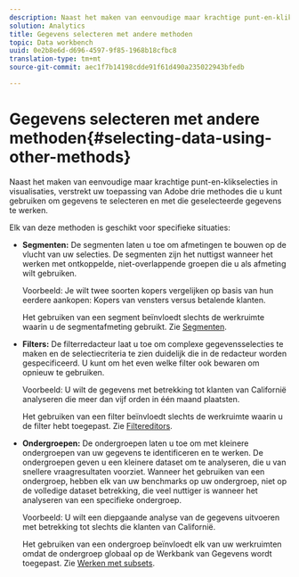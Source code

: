 ```yaml
---
description: Naast het maken van eenvoudige maar krachtige punt-en-klikselecties in visualisaties, verstrekt uw toepassing van Adobe drie methodes die u kunt gebruiken om gegevens te selecteren en met die geselecteerde gegevens te werken.
solution: Analytics
title: Gegevens selecteren met andere methoden
topic: Data workbench
uuid: 0e2b8e6d-d696-4597-9f85-1968b18cfbc8
translation-type: tm+mt
source-git-commit: aec1f7b14198cdde91f61d490a235022943bfedb

---
```



# Gegevens selecteren met andere methoden{#selecting-data-using-other-methods}

Naast het maken van eenvoudige maar krachtige punt-en-klikselecties in visualisaties, verstrekt uw toepassing van Adobe drie methodes die u kunt gebruiken om gegevens te selecteren en met die geselecteerde gegevens te werken.

Elk van deze methoden is geschikt voor specifieke situaties:

* **Segmenten:** De segmenten laten u toe om afmetingen te bouwen op de vlucht van uw selecties. De segmenten zijn het nuttigst wanneer het werken met ontkoppelde, niet-overlappende groepen die u als afmeting wilt gebruiken.

   Voorbeeld: Je wilt twee soorten kopers vergelijken op basis van hun eerdere aankopen: Kopers van vensters versus betalende klanten.

   Het gebruiken van een segment beïnvloedt slechts de werkruimte waarin u de segmentafmeting gebruikt. Zie [Segmenten](../../../../home/c-get-started/c-analysis-vis/c-seg/c-seg.md#concept-71a333e5c7334e0489c76fca95862fbc).

* **Filters:** De filterredacteur laat u toe om complexe gegevensselecties te maken en de selectiecriteria te zien duidelijk die in de redacteur worden gespecificeerd. U kunt om het even welke filter ook bewaren om opnieuw te gebruiken.

   Voorbeeld: U wilt de gegevens met betrekking tot klanten van Californië analyseren die meer dan vijf orden in één maand plaatsten.

   Het gebruiken van een filter beïnvloedt slechts de werkruimte waarin u de filter hebt toegepast. Zie [Filtereditors](../../../../home/c-get-started/c-analysis-vis/c-filter-editors/c-filter-editors.md#concept-2f343ecbed8240f18b0c1f1eccef11e3).

* **Ondergroepen:** De ondergroepen laten u toe om met kleinere ondergroepen van uw gegevens te identificeren en te werken. De ondergroepen geven u een kleinere dataset om te analyseren, die u van snellere vraagresultaten voorziet. Wanneer het gebruiken van een ondergroep, hebben elk van uw benchmarks op uw ondergroep, niet op de volledige dataset betrekking, die veel nuttiger is wanneer het analyseren van een specifieke ondergroep.

   Voorbeeld: U wilt een diepgaande analyse van de gegevens uitvoeren met betrekking tot slechts die klanten van Californië.

   Het gebruiken van een ondergroep beïnvloedt elk van uw werkruimten omdat de ondergroep globaal op de Werkbank van Gegevens wordt toegepast. Zie [Werken met subsets](../../../../home/c-get-started/c-vis/c-wk-subsets/c-wk-subsets.md#concept-43809322b6374d5cb2536630a13e943b).

